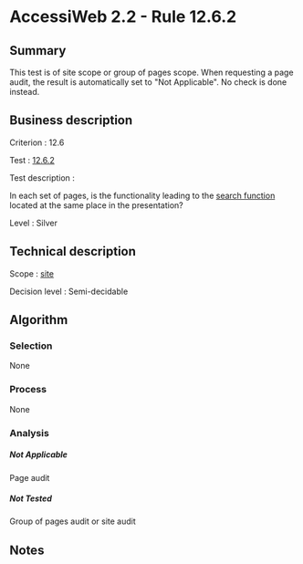 # AccessiWeb 2.2 - Rule 12.6.2

## Summary

This test is of site scope or group of pages scope. When requesting a page audit, the result is automatically set to "Not Applicable". No check is done instead.

## Business description

Criterion : 12.6

Test : [12.6.2](http://www.accessiweb.org/index.php/accessiweb-22-english-version.html#test-12-6-2)

Test description :

In each set of pages, is the functionality leading to the [search function](http://www.accessiweb.org/index.php/glossary-76.html#mMoteurRecherche) located at the same place in the presentation?

Level : Silver 

## Technical description

Scope : [site](/en/category/rules-design/accessiweb-11/scope/site)

Decision level : Semi-decidable

## Algorithm

### Selection

None

### Process

None

### Analysis

##### Not Applicable

Page audit 

##### Not Tested

Group of pages audit or site audit

## Notes
